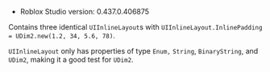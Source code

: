 * Roblox Studio version: 0.437.0.406875

Contains three identical `UIInlineLayout`s with `UIInlineLayout.InlinePadding = UDim2.new(1.2, 34, 5.6, 78)`.

`UIInlineLayout` only has properties of type `Enum,` `String`, `BinaryString`, and `UDim2`, making it a good test for `UDim2`.
